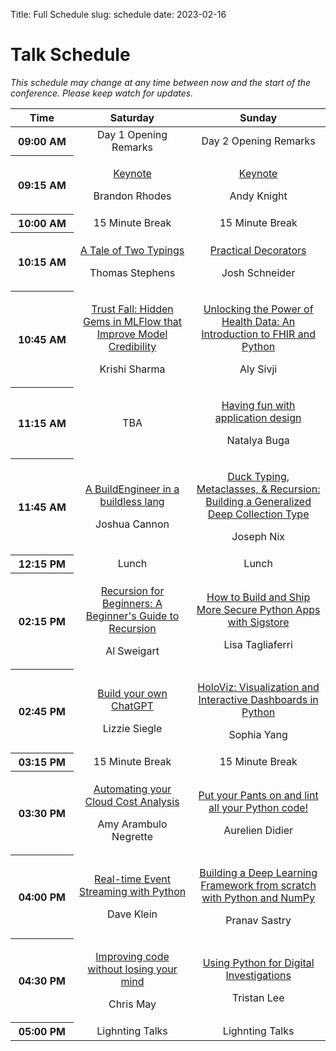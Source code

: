 Title: Full Schedule
slug: schedule
date: 2023-02-16

# Talk Schedule

_This schedule may change at any time between now and the start of the conference. Please keep watch for updates._

<table class="table">
  <thead class="thead-dark">
    <th width="20%" scope="col">Time</th>
    <th style="text-align:center;" scope="col">Saturday</th>
    <th style="text-align:center;" scope="col">Sunday</th>
  </thead>
  <tbody>
  <tr>
    <th scope="row">09:00 AM</th>
    <td style="text-align:center">Day 1 Opening Remarks</td>
    <td style="text-align:center">Day 2 Opening Remarks</td>
</tr>
<tr>
    <th scope="row">09:15 AM</th>
    <td>
    <p style="text-align:center;">
        <a href="schedule/keynotes#brandon-rhodes">Keynote</a>
    </p>
    <p style="text-align:center;font-size:16px;">Brandon Rhodes</p>
</td>
    <td>
    <p style="text-align:center;">
        <a href="schedule/keynotes#andrew-pandy-knight">Keynote</a>
    </p>
    <p style="text-align:center;font-size:16px;">Andy Knight</p>
</td>
</tr>
<tr>
    <th scope="row">10:00 AM</th>
    <td style="text-align:center">15 Minute Break</td>
    <td style="text-align:center">15 Minute Break</td>
</tr>
<tr>
    <th scope="row">10:15 AM</th>
    <td>
    <p style="text-align:center;">
        <a href="schedule/talks#a-tale-of-two-typings">A Tale of Two Typings</a>
    </p>
    <p style="text-align:center;font-size:16px;">Thomas Stephens</p>
</td>
    <td>
    <p style="text-align:center;">
        <a href="schedule/talks#practical-decorators">Practical Decorators</a>
    </p>
    <p style="text-align:center;font-size:16px;">Josh Schneider</p>
</td>
</tr>
<tr>
    <th scope="row">10:45 AM</th>
    <td>
    <p style="text-align:center;">
        <a href="schedule/talks#trust-fall-hidden-gems-in-mlflow-that-improve-model-credibility">Trust Fall: Hidden Gems in MLFlow that Improve Model Credibility</a>
    </p>
    <p style="text-align:center;font-size:16px;">Krishi Sharma</p>
</td>
    <td>
    <p style="text-align:center;">
        <a href="schedule/talks#unlocking-the-power-of-health-data-an-introduction-to-fhir-and-python">Unlocking the Power of Health Data: An Introduction to FHIR and Python</a>
    </p>
    <p style="text-align:center;font-size:16px;">Aly Sivji</p>
</td>
</tr>
<tr>
    <th scope="row">11:15 AM</th>
    <td style="text-align:center">TBA</td>
    <td>
    <p style="text-align:center;">
        <a href="schedule/talks#having-fun-with-application-design">Having fun with application design</a>
    </p>
    <p style="text-align:center;font-size:16px;">Natalya Buga</p>
</td>
</tr>
<tr>
    <th scope="row">11:45 AM</th>
    <td>
    <p style="text-align:center;">
        <a href="schedule/talks#a-buildengineer-in-a-buildless-lang">A BuildEngineer in a buildless lang</a>
    </p>
    <p style="text-align:center;font-size:16px;">Joshua Cannon</p>
</td>
    <td>
    <p style="text-align:center;">
        <a href="schedule/talks#duck-typing-metaclasses-recursion-building-a-generalized-deep-collection-type">Duck Typing, Metaclasses, & Recursion: Building a Generalized Deep Collection Type</a>
    </p>
    <p style="text-align:center;font-size:16px;">Joseph Nix</p>
</td>
</tr>
<tr>
    <th scope="row">12:15 PM</th>
    <td style="text-align:center">Lunch</td>
    <td style="text-align:center">Lunch</td>
</tr>
<tr>
    <th scope="row">02:15 PM</th>
    <td>
    <p style="text-align:center;">
        <a href="schedule/talks#recursion-for-beginners-a-beginners-guide-to-recursion">Recursion for Beginners: A Beginner's Guide to Recursion</a>
    </p>
    <p style="text-align:center;font-size:16px;">Al Sweigart</p>
</td>
    <td>
    <p style="text-align:center;">
        <a href="schedule/talks#how-to-build-and-ship-more-secure-python-apps-with-sigstore">How to Build and Ship More Secure Python Apps with Sigstore</a>
    </p>
    <p style="text-align:center;font-size:16px;">Lisa Tagliaferri</p>
</td>
</tr>
<tr>
    <th scope="row">02:45 PM</th>
    <td>
    <p style="text-align:center;">
        <a href="schedule/talks#build-your-own-chatgpt">Build your own ChatGPT</a>
    </p>
    <p style="text-align:center;font-size:16px;">Lizzie Siegle</p>
</td>
    <td>
    <p style="text-align:center;">
        <a href="schedule/talks#holoviz-visualization-and-interactive-dashboards-in-python">HoloViz: Visualization and Interactive Dashboards in Python</a>
    </p>
    <p style="text-align:center;font-size:16px;">Sophia Yang</p>
</td>
</tr>
<tr>
    <th scope="row">03:15 PM</th>
    <td style="text-align:center">15 Minute Break</td>
    <td style="text-align:center">15 Minute Break</td>
</tr>
<tr>
    <th scope="row">03:30 PM</th>
    <td>
    <p style="text-align:center;">
        <a href="schedule/talks#automating-your-cloud-cost-analysis">Automating your Cloud Cost Analysis</a>
    </p>
    <p style="text-align:center;font-size:16px;">Amy Arambulo Negrette</p>
</td>
    <td>
    <p style="text-align:center;">
        <a href="schedule/talks#put-your-pants-on-and-lint-all-your-python-code">Put your Pants on and lint all your Python code!</a>
    </p>
    <p style="text-align:center;font-size:16px;">Aurelien Didier</p>
</td>
</tr>
<tr>
    <th scope="row">04:00 PM</th>
    <td>
    <p style="text-align:center;">
        <a href="schedule/talks#real-time-event-streaming-with-python">Real-time Event Streaming with Python</a>
    </p>
    <p style="text-align:center;font-size:16px;">Dave Klein</p>
</td>
    <td>
    <p style="text-align:center;">
        <a href="schedule/talks#building-a-deep-learning-framework-from-scratch-with-python-and-numpy">Building a Deep Learning Framework from scratch with Python and NumPy</a>
    </p>
    <p style="text-align:center;font-size:16px;">Pranav Sastry</p>
</td>
</tr>
<tr>
    <th scope="row">04:30 PM</th>
    <td>
    <p style="text-align:center;">
        <a href="schedule/talks#improving-code-without-losing-your-mind">Improving code without losing your mind</a>
    </p>
    <p style="text-align:center;font-size:16px;">Chris May</p>
</td>
    <td>
    <p style="text-align:center;">
        <a href="schedule/talks#using-python-for-digital-investigations">Using Python for Digital Investigations</a>
    </p>
    <p style="text-align:center;font-size:16px;">Tristan Lee</p>
</td>
</tr>
<tr>
    <th scope="row">05:00 PM</th>
    <td style="text-align:center">Lighnting Talks</td>
    <td style="text-align:center">Lighnting Talks</td>
</tr>
  </tbody>
</table>

